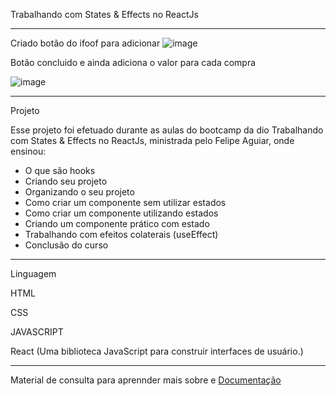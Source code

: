 Trabalhando com States & Effects no ReactJs
************************************************************************************************

Criado botão do ifoof para adicionar 
![image](https://user-images.githubusercontent.com/72118415/171040149-3369528c-4b19-442e-b862-3347a3eb0820.png)

Botão concluido e ainda adiciona o valor para cada compra

![image](https://user-images.githubusercontent.com/72118415/171040239-c34fc396-8fb2-432d-83f4-928f0eb10511.png)
*************************************************************************************************
Projeto 

Esse projeto foi efetuado durante as aulas do bootcamp da dio Trabalhando com States & Effects no ReactJs, ministrada 
pelo Felipe Aguiar, onde ensinou:

- O que são hooks
- Criando seu projeto
- Organizando o seu projeto
- Como criar um componente sem utilizar estados
- Como criar um componente utilizando estados
- Criando um componente prático com estado
- Trabalhando com efeitos colaterais (useEffect)
- Conclusão do curso

***********************************************************************************************
Linguagem

HTML

CSS

JAVASCRIPT

React (Uma biblioteca JavaScript para construir interfaces de usuário.)

**********************************************************************************************
Material de consulta para aprennder mais sobre e [Documentação](https://reactjs.org/docs/hooks-reference.html#usestate)


